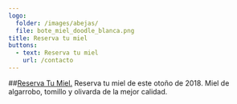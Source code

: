 ```yaml
---
logo:
  folder: /images/abejas/
  file: bote_miel_doodle_blanca.png
title: Reserva tu miel
buttons: 
  - text: Reserva tu miel
    url: /contacto    
---
```

##[Reserva Tu Miel.](/contacto)
Reserva tu miel de este <span>otoño de 2018</span>. Miel de algarrobo, tomillo y
olivarda de la mejor calidad.

